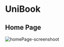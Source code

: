 # UniBook

## Home Page
![homePage-screenshoot](https://user-images.githubusercontent.com/42092212/97351943-19655180-189b-11eb-935b-a3280f45b9ed.png)
